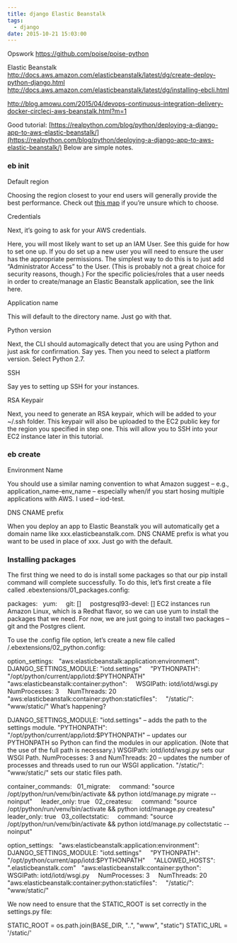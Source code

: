 ```yaml
---
title: django Elastic Beanstalk
tags:
  - django
date: 2015-10-21 15:03:00
---
```


Opswork
https://github.com/poise/poise-python

Elastic Beanstalk
http://docs.aws.amazon.com/elasticbeanstalk/latest/dg/create-deploy-python-django.html
http://docs.aws.amazon.com/elasticbeanstalk/latest/dg/installing-ebcli.html

http://blog.amowu.com/2015/04/devops-continuous-integration-delivery-docker-circleci-aws-beanstalk.html?m=1

Good tutorial:
[https://realpython.com/blog/python/deploying-a-django-app-to-aws-elastic-beanstalk/](https://realpython.com/blog/python/deploying-a-django-app-to-aws-elastic-beanstalk/)
Below are simple notes.

### eb init

Default region

Choosing the region closest to your end users will generally provide the best performance. Check out [this map](http://www.turnkeylinux.org/blog/aws-datacenters) if you’re unsure which to choose.

Credentials

Next, it’s going to ask for your AWS credentials.

Here, you will most likely want to set up an IAM User. See this guide for how to set one up. If you do set up a new user you will need to ensure the user has the appropriate permissions. The simplest way to do this is to just add “Administrator Access” to the User. (This is probably not a great choice for security reasons, though.) For the specific policies/roles that a user needs in order to create/manage an Elastic Beanstalk application, see the link here.

Application name

This will default to the directory name. Just go with that.

Python version

Next, the CLI should automagically detect that you are using Python and just ask for confirmation. Say yes. Then you need to select a platform version. Select Python 2.7.

SSH

Say yes to setting up SSH for your instances.

RSA Keypair

Next, you need to generate an RSA keypair, which will be added to your ~/.ssh folder. This keypair will also be uploaded to the EC2 public key for the region you specified in step one. This will allow you to SSH into your EC2 instance later in this tutorial.

### eb create

Environment Name

You should use a similar naming convention to what Amazon suggest – e.g., application_name-env_name – especially when/if you start hosing multiple applications with AWS. I used – iod-test.

DNS CNAME prefix

When you deploy an app to Elastic Beanstalk you will automatically get a domain name like xxx.elasticbeanstalk.com. DNS CNAME prefix is what you want to be used in place of xxx. Just go with the default.

### Installing packages

The first thing we need to do is install some packages so that our pip install command will complete successfully. To do this, let’s first create a file called .ebextensions/01_packages.config:

packages:
&nbsp; yum:
&nbsp; &nbsp; git: []
&nbsp; &nbsp; postgresql93-devel: []
EC2 instances run Amazon Linux, which is a Redhat flavor, so we can use yum to install the packages that we need. For now, we are just going to install two packages – git and the Postgres client.

To use the .config file option, let’s create a new file called /.ebextensions/02_python.config:

option_settings:
&nbsp; "aws:elasticbeanstalk:application:environment":
&nbsp; &nbsp; DJANGO_SETTINGS_MODULE: "iotd.settings"
&nbsp; &nbsp; "PYTHONPATH": "/opt/python/current/app/iotd:$PYTHONPATH"
&nbsp; "aws:elasticbeanstalk:container:python":
&nbsp; &nbsp; WSGIPath: iotd/iotd/wsgi.py
&nbsp; &nbsp; NumProcesses: 3
&nbsp; &nbsp; NumThreads: 20
&nbsp; "aws:elasticbeanstalk:container:python:staticfiles":
&nbsp; &nbsp; "/static/": "www/static/"
What’s happening?

DJANGO_SETTINGS_MODULE: "iotd.settings" – adds the path to the settings module.
"PYTHONPATH": "/opt/python/current/app/iotd:$PYTHONPATH" – updates our PYTHONPATH so Python can find the modules in our application. (Note that the use of the full path is necessary.)
WSGIPath: iotd/iotd/wsgi.py sets our WSGI Path.
NumProcesses: 3 and NumThreads: 20 – updates the number of processes and threads used to run our WSGI application.
"/static/": "www/static/" sets our static files path.

container_commands:
&nbsp; 01_migrate:
&nbsp; &nbsp; command: "source /opt/python/run/venv/bin/activate &amp;&amp; python iotd/manage.py migrate --noinput"
&nbsp; &nbsp; leader_only: true
&nbsp; 02_createsu:
&nbsp; &nbsp; command: "source /opt/python/run/venv/bin/activate &amp;&amp; python iotd/manage.py createsu"
&nbsp; &nbsp; leader_only: true
&nbsp; 03_collectstatic:
&nbsp; &nbsp; command: "source /opt/python/run/venv/bin/activate &amp;&amp; python iotd/manage.py collectstatic --noinput"

option_settings:
&nbsp; "aws:elasticbeanstalk:application:environment":
&nbsp; &nbsp; DJANGO_SETTINGS_MODULE: "iotd.settings"
&nbsp; &nbsp; "PYTHONPATH": "/opt/python/current/app/iotd:$PYTHONPATH"
&nbsp; &nbsp; "ALLOWED_HOSTS": ".elasticbeanstalk.com"
&nbsp; "aws:elasticbeanstalk:container:python":
&nbsp; &nbsp; WSGIPath: iotd/iotd/wsgi.py
&nbsp; &nbsp; NumProcesses: 3
&nbsp; &nbsp; NumThreads: 20
&nbsp; "aws:elasticbeanstalk:container:python:staticfiles":
&nbsp; &nbsp; "/static/": "www/static/"

We now need to ensure that the STATIC_ROOT is set correctly in the settings.py file:

STATIC_ROOT = os.path.join(BASE_DIR, "..", "www", "static")
STATIC_URL = '/static/'